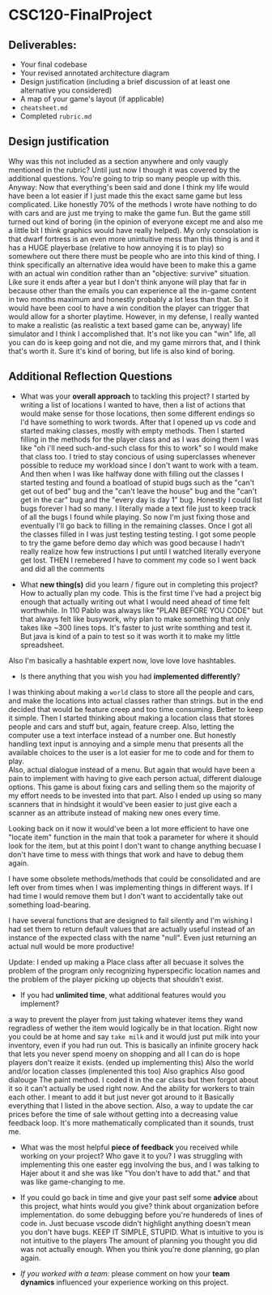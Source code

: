 # CSC120-FinalProject

## Deliverables:
 - Your final codebase
 - Your revised annotated architecture diagram
 - Design justification (including a brief discussion of at least one alternative you considered)
 - A map of your game's layout (if applicable)
 - `cheatsheet.md`
 - Completed `rubric.md`

## Design justification
Why was this not included as a section anywhere and only vaugly mentioned in the rubric? Until just now I though it was covered by the additional questions. You're going to trip so many people up with this. Anyway:
Now that everything's been said and done I think my life would have been a lot easier if I just made this the exact same game but less complicated. Like honestly 70% of the methods I wrote have nothing to do with cars and are just me trying to make the game fun. But the game still turned out kind of boring (in the opinion of everyone except me and also me a little bit I think graphics would have really helped). My only consolation is that dwarf fortress is an even more unintuitive mess than this thing is and it has a HUGE playerbase (relative to how annoying it is to play) so somewhere out there there must be people who are into this kind of thing. 
I think specifically an alternative idea would have been to make this a game with an actual win condition rather than an "objective: survive" situation. Like sure it ends after a year but I don't think anyone will play that far in because other than the emails you can experience all the in-game content in two months maximum and honestly probably a lot less than that. So it would have been cool to have a win condition the player can trigger that would allow for a shorter playtime. However, in my defense, I really wanted to make a realistic (as realistic a text based game can be, anyway) life simulator and I think I accomplished that. It's not like you can "win" life, all you can do is keep going and not die, and my game mirrors that, and I think that's worth it. Sure it's kind of boring, but life is also kind of boring. 

  
## Additional Reflection Questions
 - What was your **overall approach** to tackling this project?
 I started by writing a list of locations I wanted to have, then a list of actions that would make sense for those locations, then some different endings so I'd have something to work twords. After that I opened up vs code and started making classes, mostly with empty methods. Then I started filling in the methods for the player class and as I was doing them I was like "oh i'll need such-and-such class for this to work" so I would make that class too. I tried to stay concious of using superclasses whenever possible to reduce my workload since I don't want to work with a team. 
 And then when I was like halfway done with filling out the classes I started testing and found a boatload of stupid bugs such as the "can't get out of bed" bug and the "can't leave the house" bug and the "can't get in the car" bug and the "every day is day 1" bug. Honestly I could list bugs forever I had so many. I literally made a text file just to keep track of all the bugs I found while playing. So now I'm just fixing those and eventually I'll go back to filling in the remaining classes.
 Once I got all the classes filled in I was just testing testing testing. I got some people to try the game before demo day which was good because I hadn't really realize how few instructions I put until I watched literally everyone get lost.
 THEN I remebered I have to comment my code so I went back and did all the comments

 - What **new thing(s)** did you learn / figure out in completing this project?
 How to actually plan my code. This is the first time I've had a project big enough that actually writing out what I would need ahead of time felt worthwhile. In 110 Pablo was always like "PLAN BEFORE YOU CODE" but that always felt like busywork, why plan to make something that only takes like ~300 lines tops. It's faster to just write somthing and test it. But java is kind of a pain to test so it was worth it to make my little spreadsheet. 

 Also I'm basically a hashtable expert now, love love love hashtables.
 - Is there anything that you wish you had **implemented differently**?

 I was thinking about making a `world` class to store all the people and cars, and make the locations into actual classes rather than strings. but in the end decided that would be feature creep and too time consuming. Better to keep it simple.
Then I started thinking about making a location class that stores people and cars and stuff but, again, feature creep.
Also, letting the computer use a text interface instead of a number one. But honestly handling text input is annoying and a simple menu that presents all the available choices to the user is a lot easier for me to code and for them to play.  
Also, actual dialogue instead of a menu. But again that would have been a pain to implement with having to give each person actual, different dialouge options. This game is about fixing cars and selling them so the majority of my effort needs to be invested into that part.
Also I ended up using so many scanners that in hindsight it would've been easier to just give each a scanner as an attribute instead of making new ones every time.

Looking back on it now it would've been a lot more efficient to have one "locate item" function in the main that took a parameter for where it should look for the item, but at this point I don't want to change anything becuase I don't have time to mess with things that work and have to debug them again.

I have some obsolete methods/methods that could be consolidated and are left over from times when I was implementing things in different ways. If I had time I would remove them but I don't want to accidentally take out something load-bearing.

I have several functions that are designed to fail silently and I'm wishing I had set them to return default values that are actually useful instead of an instance of the expected class with the name "null". Even just returning an actual null would be more productive!




Update: I ended up making a Place class after all becuase it solves the problem of the program only recognizing hyperspecific location names and the problem of the player picking up objects that shouldn't exist.

 - If you had **unlimited time**, what additional features would you implement?

a way to prevent the player from just taking whatever items they wand regradless of wether the item would logically be in that location. Right now you could be at home and say `take milk` and it would just put milk into your inventory, even if you had run out. This is basically an infinite grocery hack that lets you never spend moeny on shopping and all I can do is hope players don't reaize it exists. (ended up implementing this)
Also the world and/or location classes (implenented this too)
Also graphics
Also good dialouge
The paint method. I coded it in the car class but then forgot about it so it can't actually be used right now.
And the ability for workers to train each other. I meant to add it but just never got around to it
Basically everything that I listed in the above section. 
Also, a way to update the car prices before the time of sale without getting into a decreasing value feedback loop. It's more mathematically complicated than it sounds, trust me.
 
 - What was the most helpful **piece of feedback** you received while working on your project? Who gave it to you?
I was struggling with implementing this one easter egg involving the bus, and I was talking to Hajer about it and she was like "You don't have to add that." and that was like game-changing to me. 

 - If you could go back in time and give your past self some **advice** about this project, what hints would you give?
think about organization before implementation. do some debugging before you're hundereds of lines of code in. Just becuase vscode didn't highlight anything doesn't mean you don't have bugs. 
KEEP IT SIMPLE, STUPID.
What is intuitive to you is not intuitive to the players
The amount of planning you thought you did was not actually enough. When you think you're done planning, go plan again.
 - _If you worked with a team:_ please comment on how your **team dynamics** influenced your experience working on this project.
